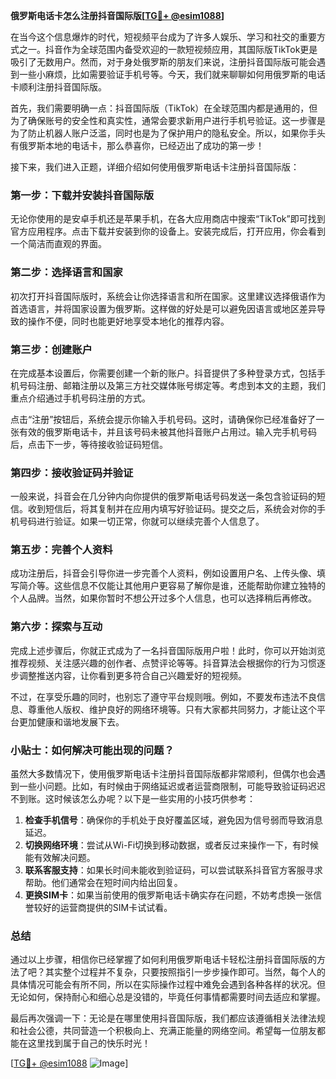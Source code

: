 **俄罗斯电话卡怎么注册抖音国际版[[TG💪+ @esim1088](https://t.me/s/esim1088)]**

在当今这个信息爆炸的时代，短视频平台成为了许多人娱乐、学习和社交的重要方式之一。抖音作为全球范围内备受欢迎的一款短视频应用，其国际版TikTok更是吸引了无数用户。然而，对于身处俄罗斯的朋友们来说，注册抖音国际版可能会遇到一些小麻烦，比如需要验证手机号等。今天，我们就来聊聊如何用俄罗斯的电话卡顺利注册抖音国际版。

首先，我们需要明确一点：抖音国际版（TikTok）在全球范围内都是通用的，但为了确保账号的安全性和真实性，通常会要求新用户进行手机号验证。这一步骤是为了防止机器人账户泛滥，同时也是为了保护用户的隐私安全。所以，如果你手头有俄罗斯本地的电话卡，那么恭喜你，已经迈出了成功的第一步！

接下来，我们进入正题，详细介绍如何使用俄罗斯电话卡注册抖音国际版：

### 第一步：下载并安装抖音国际版

无论你使用的是安卓手机还是苹果手机，在各大应用商店中搜索“TikTok”即可找到官方应用程序。点击下载并安装到你的设备上。安装完成后，打开应用，你会看到一个简洁而直观的界面。

### 第二步：选择语言和国家

初次打开抖音国际版时，系统会让你选择语言和所在国家。这里建议选择俄语作为首选语言，并将国家设置为俄罗斯。这样做的好处是可以避免因语言或地区差异导致的操作不便，同时也能更好地享受本地化的推荐内容。

### 第三步：创建账户

在完成基本设置后，你需要创建一个新的账户。抖音提供了多种登录方式，包括手机号码注册、邮箱注册以及第三方社交媒体账号绑定等。考虑到本文的主题，我们重点介绍通过手机号码注册的方式。

点击“注册”按钮后，系统会提示你输入手机号码。这时，请确保你已经准备好了一张有效的俄罗斯电话卡，并且该号码未被其他抖音账户占用过。输入完手机号码后，点击下一步，等待接收验证码短信。

### 第四步：接收验证码并验证

一般来说，抖音会在几分钟内向你提供的俄罗斯电话号码发送一条包含验证码的短信。收到短信后，将其复制并在应用内填写好验证码。提交之后，系统会对你的手机号码进行验证。如果一切正常，你就可以继续完善个人信息了。

### 第五步：完善个人资料

成功注册后，抖音会引导你进一步完善个人资料，例如设置用户名、上传头像、填写简介等。这些信息不仅能让其他用户更容易了解你是谁，还能帮助你建立独特的个人品牌。当然，如果你暂时不想公开过多个人信息，也可以选择稍后再修改。

### 第六步：探索与互动

完成上述步骤后，你就正式成为了一名抖音国际版用户啦！此时，你可以开始浏览推荐视频、关注感兴趣的创作者、点赞评论等等。抖音算法会根据你的行为习惯逐步调整推送内容，让你看到更多符合自己兴趣爱好的短视频。

不过，在享受乐趣的同时，也别忘了遵守平台规则哦。例如，不要发布违法不良信息、尊重他人版权、维护良好的网络环境等。只有大家都共同努力，才能让这个平台更加健康和谐地发展下去。

### 小贴士：如何解决可能出现的问题？

虽然大多数情况下，使用俄罗斯电话卡注册抖音国际版都非常顺利，但偶尔也会遇到一些小问题。比如，有时候由于网络延迟或者运营商限制，可能导致验证码迟迟不到账。这时候该怎么办呢？以下是一些实用的小技巧供参考：

1. **检查手机信号**：确保你的手机处于良好覆盖区域，避免因为信号弱而导致消息延迟。
2. **切换网络环境**：尝试从Wi-Fi切换到移动数据，或者反过来操作一下，有时候能有效解决问题。
3. **联系客服支持**：如果长时间未能收到验证码，可以尝试联系抖音官方客服寻求帮助。他们通常会在短时间内给出回复。
4. **更换SIM卡**：如果当前使用的俄罗斯电话卡确实存在问题，不妨考虑换一张信誉较好的运营商提供的SIM卡试试看。

### 总结

通过以上步骤，相信你已经掌握了如何利用俄罗斯电话卡轻松注册抖音国际版的方法了吧？其实整个过程并不复杂，只要按照指引一步步操作即可。当然，每个人的具体情况可能会有所不同，所以在实际操作过程中难免会遇到各种各样的状况。但无论如何，保持耐心和细心总是没错的，毕竟任何事情都需要时间去适应和掌握。

最后再次强调一下：无论是在哪里使用抖音国际版，我们都应该遵循相关法律法规和社会公德，共同营造一个积极向上、充满正能量的网络空间。希望每一位朋友都能在这里找到属于自己的快乐时光！

[[TG💪+ @esim1088](https://t.me/s/esim1088) ![Image](https://i.postimg.cc/4NQfJmqS/Snipaste-2025-05-13-00-14-12.png)]